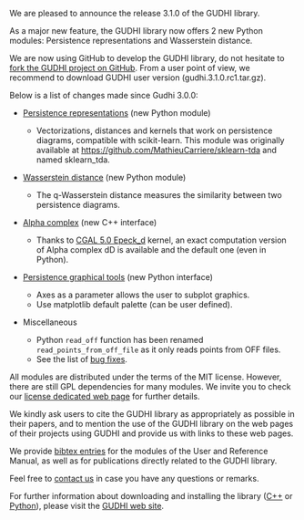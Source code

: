 We are pleased to announce the release 3.1.0 of the GUDHI library.

As a major new feature, the GUDHI library now offers 2 new Python modules: Persistence representations and Wasserstein distance.

We are now using GitHub to develop the GUDHI library, do not hesitate to [fork the GUDHI project on GitHub](https://github.com/GUDHI/gudhi-devel). From a user point of view, we recommend to download GUDHI user version (gudhi.3.1.0.rc1.tar.gz).

Below is a list of changes made since Gudhi 3.0.0:

- [Persistence representations](https://gudhi.inria.fr/python/3.1.0.rc1/representations.html) (new Python module)
     - Vectorizations, distances and kernels that work on persistence diagrams, compatible with scikit-learn. This module was originally available at https://github.com/MathieuCarriere/sklearn-tda and named sklearn_tda.

- [Wasserstein distance](https://gudhi.inria.fr/python/3.1.0.rc1/wasserstein_distance_user.html) (new Python module)
     - The q-Wasserstein distance measures the similarity between two persistence diagrams.

- [Alpha complex](https://gudhi.inria.fr/doc/3.1.0.rc1/group__alpha__complex.html) (new C++ interface)
     - Thanks to [CGAL 5.0 Epeck_d](https://doc.cgal.org/latest/Kernel_d/structCGAL_1_1Epeck__d.html) kernel, an exact computation version of Alpha complex dD is available and the default one (even in Python).

- [Persistence graphical tools](https://gudhi.inria.fr/python/3.1.0.rc1/persistence_graphical_tools_user.html) (new Python interface)
     - Axes as a parameter allows the user to subplot graphics.
     - Use matplotlib default palette (can be user defined).

- Miscellaneous
     - Python `read_off` function has been renamed `read_points_from_off_file` as it only reads points from OFF files.
     - See the list of [bug fixes](https://github.com/GUDHI/gudhi-devel/issues?utf8=%E2%9C%93&q=is%3Aissue+label%3A3.1.0+).


All modules are distributed under the terms of the MIT license.
However, there are still GPL dependencies for many modules. We invite you to check our [license dedicated web page](https://gudhi.inria.fr/licensing/) for further details.

We kindly ask users to cite the GUDHI library as appropriately as possible in their papers, and to mention the use of the GUDHI library on the web pages of their projects using GUDHI and provide us with links to these web pages.

We provide [bibtex entries](https://gudhi.inria.fr/doc/latest/_citation.html) for the modules of the User and Reference Manual, as well as for publications directly related to the GUDHI library. 

Feel free to [contact us](https://gudhi.inria.fr/contact/) in case you have any questions or remarks.

For further information about downloading and installing the library ([C++](https://gudhi.inria.fr/doc/3.1.0.rc1/installation.html) or [Python](https://gudhi.inria.fr/python/3.1.0.rc1/installation.html)), please visit the [GUDHI web site](https://gudhi.inria.fr/).
